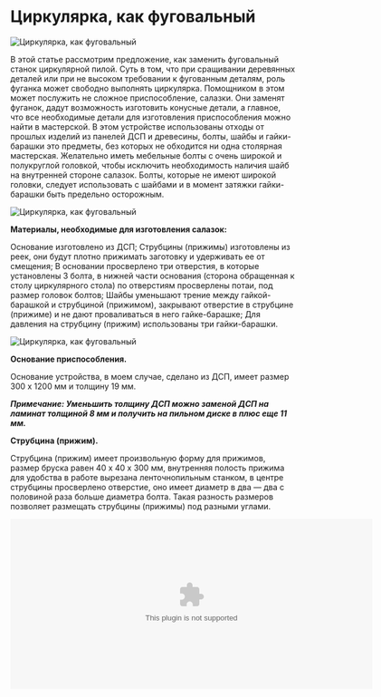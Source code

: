 # Циркулярка, как фуговальный
![Циркулярка, как фуговальный](/images/Houseworks/Master/Woodmaster/tsirkularka-kak-fugovalny_1.jpg)

В этой статье рассмотрим предложение, как заменить фуговальный станок циркулярной пилой. Суть в том, что при сращивании деревянных деталей или при не высоком требовании к фугованным деталям, роль фуганка может свободно выполнять циркулярка. Помощником в этом может послужить не сложное приспособление, салазки. Они заменят фуганок, дадут возможность изготовить конусные детали, а главное, что все необходимые детали для изготовления приспособления можно найти в мастерской. В этом устройстве использованы отходы от прошлых изделий из панелей ДСП и древесины, болты, шайбы и гайки-барашки это предметы, без которых не обходится ни одна столярная мастерская. Желательно иметь мебельные болты с очень широкой и полукруглой головкой, чтобы исключить необходимость наличия шайб на внутренней стороне салазок.  Болты, которые не имеют широкой головки, следует использовать с шайбами и в момент затяжки гайки-барашки быть предельно осторожным.

![Циркулярка, как фуговальный](/images/Houseworks/Master/Woodmaster/tsirkularka-kak-fugovalny_2.jpg)

**Материалы, необходимые для изготовления салазок:**

Основание изготовлено из ДСП;
Струбцины (прижимы) изготовлены из реек, они будут плотно прижимать заготовку и удерживать ее от смещения;
В основании просверлено три отверстия, в которые установлены 3 болта, в нижней части основания (сторона обращенная к столу циркулярного стола) по отверстиям просверлены потаи, под размер головок болтов;
Шайбы уменьшают трение между гайкой-барашкой и струбциной (прижимом), закрывают отверстие в струбцине (прижиме) и не дают проваливаться в него гайке-барашке;
Для давления на струбцину (прижим) использованы три гайки-барашки.

![Циркулярка, как фуговальный](/images/Houseworks/Master/Woodmaster/tsirkularka-kak-fugovalny_3.jpg)

**Основание приспособления.**

Основание устройства, в моем случае, сделано из ДСП, имеет размер 300 х 1200 мм и толщину 19 мм.

_**Примечание: Уменьшить толщину ДСП можно заменой ДСП на ламинат толщиной 8 мм и получить на пильном диске в плюс еще 11 мм.**_

**Струбцина (прижим).**

Струбцина (прижим) имеет произвольную форму для прижимов, размер бруска равен 40 х 40 х 300 мм, внутренняя полость прижима для удобства в работе вырезана ленточнопильным станком, в центре струбцины просверлено отверстие, оно имеет диаметр в два — два с половиной раза больше диаметра болта. Такая разность размеров позволяет размещать струбцины (прижимы) под разными углами.

<div><embed flashvars="file=/images/Houseworks/Master/Woodmaster/Video/tsirkularka-kak-fugoval.mp4&amp;image=/images/Houseworks/Master/Woodmaster/tsirkularka-kak-fugovalny_1.jpg&amp;skin=&amp;duration=179&amp;autostart=false" allowfullscreen="true" allowscriptaccess="always" id="mediaplayer" name="mediaplayer" src="http://restcinema.com/wp-content/plugins/wp-parsi-jwplayer/player.swf" height="300" width="640"></div>
